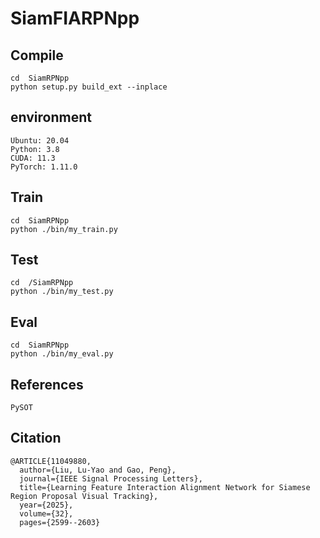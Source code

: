 # SiamFIARPNpp

## Compile
```
cd  SiamRPNpp
python setup.py build_ext --inplace
```
## environment
```
Ubuntu: 20.04
Python: 3.8
CUDA: 11.3
PyTorch: 1.11.0
```
## Train
```
cd  SiamRPNpp
python ./bin/my_train.py
```
## Test
```
cd  /SiamRPNpp
python ./bin/my_test.py
```
## Eval
```
cd  SiamRPNpp
python ./bin/my_eval.py
```
## References
```
PySOT
```
## Citation
```
@ARTICLE{11049880,
  author={Liu, Lu-Yao and Gao, Peng},
  journal={IEEE Signal Processing Letters}, 
  title={Learning Feature Interaction Alignment Network for Siamese Region Proposal Visual Tracking}, 
  year={2025},
  volume={32},
  pages={2599--2603}
```
